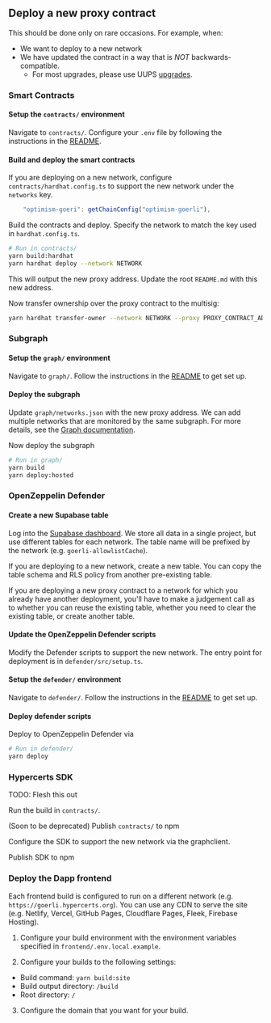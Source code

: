 ## Deploy a new proxy contract

This should be done only on rare occasions. For example, when:
- We want to deploy to a new network
- We have updated the contract in a way that is *NOT* backwards-compatible.
  - For most upgrades, please use UUPS [upgrades](./upgrade.md).

### Smart Contracts

#### Setup the `contracts/` environment

Navigate to `contracts/`. Configure your `.env` file by following the instructions in the
[README](https://github.com/hypercerts-org/hypercerts/tree/main/contracts#setup).

#### Build and deploy the smart contracts

If you are deploying on a new network, configure `contracts/hardhat.config.ts` to support the new network under the `networks` key.
```javascript
    "optimism-goeri": getChainConfig("optimism-goerli"),
```

Build the contracts and deploy. Specify the network to match the key used in `hardhat.config.ts`.

```sh
# Run in contracts/
yarn build:hardhat
yarn hardhat deploy --network NETWORK
```

This will output the new proxy address. Update the root `README.md` with this new address.

Now transfer ownership over the proxy contract to the multisig:

```sh
yarn hardhat transfer-owner --network NETWORK --proxy PROXY_CONTRACT_ADDRESS --owner MULTISIG_ADDRESS
```

### Subgraph

#### Setup the `graph/` environment

Navigate to `graph/`. Follow the instructions in the
[README](https://github.com/hypercerts-org/hypercerts/tree/main/graph#setup)
to get set up.

#### Deploy the subgraph

Update `graph/networks.json` with the new proxy address. We can add multiple networks that are monitored by the same subgraph. For more details, see the [Graph documentation](https://thegraph.com/docs/en/deploying/deploying-a-subgraph-to-hosted/#deploying-the-subgraph-to-multiple-ethereum-networks).

Now deploy the subgraph

```sh
# Run in graph/
yarn build
yarn deploy:hosted
```

### OpenZeppelin Defender

#### Create a new Supabase table

Log into the [Supabase dashboard](https://app.supabase.com/).
We store all data in a single project, but use different tables for each network.
The table name will be prefixed by the network (e.g. `goerli-allowlistCache`).

If you are deploying to a new network, create a new table. You can copy the table schema and RLS policy from another pre-existing table.

If you are deploying a new proxy contract to a network for which you already have another deployment, you'll have to make a judgement call as to whether you can reuse the existing table, whether you need to clear the existing table, or create another table.

#### Update the OpenZeppelin Defender scripts

Modify the Defender scripts to support the new network.
The entry point for deployment is in `defender/src/setup.ts`.

#### Setup the `defender/` environment

Navigate to `defender/`. Follow the instructions in the
[README](https://github.com/hypercerts-org/hypercerts/tree/main/defender#setup)
to get set up.

#### Deploy defender scripts

Deploy to OpenZeppelin Defender via

```sh
# Run in defender/
yarn deploy
```

### Hypercerts SDK

TODO: Flesh this out

Run the build in `contracts/`.

(Soon to be deprecated) Publish `contracts/` to npm 

Configure the SDK to support the new network via the graphclient.

Publish SDK to npm

### Deploy the Dapp frontend

Each frontend build is configured to run on a different network (e.g. `https://goerli.hypercerts.org`). You can use any CDN to serve the site (e.g. Netlify, Vercel, GitHub Pages, Cloudflare Pages, Fleek, Firebase Hosting). 

1. Configure your build environment with the environment variables specified in `frontend/.env.local.example`.

2. Configure your builds to the following settings:
  - Build command: `yarn build:site`
  - Build output directory: `/build`
  - Root directory: `/`

3. Configure the domain that you want for your build.
